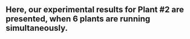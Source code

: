 ## Here, our experimental results for Plant #2 are presented, when 6 plants are running simultaneously.
